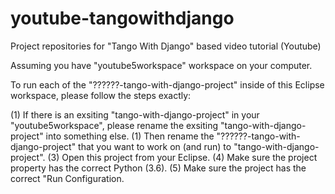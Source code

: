 # youtube-tangowithdjango
Project repositories for "Tango With Django" based video tutorial (Youtube)


Assuming you have "youtube5workspace" workspace on your computer.

To run each of the "??????-tango-with-django-project" inside of this Eclipse workspace, please follow the steps exactly:

(1) If there is an exsiting "tango-with-django-project" in your "youtube5workspace", please rename the exsiting "tango-with-django-project" into something else.
(1) Then rename the "??????-tango-with-django-project" that you want to work on (and run) to "tango-with-django-project".
(3) Open this project from your Eclipse.
(4) Make sure the project property has the correct Python (3.6).
(5) Make sure the project has the correct "Run Configuration.


